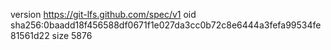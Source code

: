 version https://git-lfs.github.com/spec/v1
oid sha256:0baadd18f456588df0671f1e027da3cc0b72c8e6444a3fefa99534fe81561d22
size 5876
